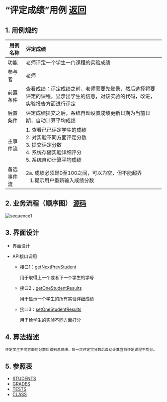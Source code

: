 
# “评定成绩”用例 [返回](README.md)
## 1. 用例规约

|用例名称|评定成绩|
|-------|:-------------|
|功能|老师评定一个学生一门课程的实验成绩|
|参与者|老师|
|前置条件|查看成绩：评定成绩之前，老师需要先登录，然后选择将要评定的课程，显示出学生的信息，对该实验的代码，改进，实验报告方面进行评定|
|后置条件| 评定成绩提交之后，系统自动设置成绩更新日期为当前日期，自动计算平均成绩|
|主事件流| 1. 查看已已评定学生的成绩 <br/> 2. 对实验不同方面评定分数  <br/> 3. 提交评定分数 <br/> 4. 系统存储实验详细评分<br/> 5. 系统自动计算平均成绩|
|备选事件流|2a. 成绩必须是0至100之间，可以为空，但不能超界 <br/>&nbsp;&nbsp; 1.提示用户重新输入成绩分数|


## 2. 业务流程（顺序图） [源码](../src/sequence评定成绩.puml)
![sequence1](../sequence评定成绩.png) 

    
## 3. 界面设计
- 界面设计
 
- API接口调用

    - 接口1：[getNextPrevStudent](选择学生api.md)
        
        用于取得上一个或者下一个学生的学号
        
    - 接口2：[getOneStudentResults](显示学生信息api.md)
        
        用于显示一个学生的所有实验详细成绩
         
    - 接口3：[setOneStudentResults](评定学生成绩api.md)
    
        用于给学生的实验不同方面打分
    
## 4. 算法描述
    评定学生不同方面的分数后得到总成绩，每一次评定完分数后自动计算当前评定课程平均分。
    
## 5. 参照表

- [STUDENTS](数据库实现.md/#STUDENTS)
- [GRADES](数据库实现.md/#GRADES)
- [TESTS](数据库实现.md/#TESTS)
- [CLASS](数据库实现.md/#CLASS)
